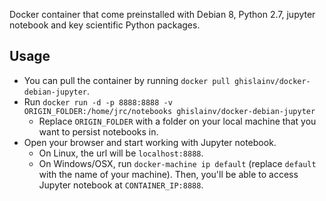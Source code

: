 Docker container that come preinstalled with Debian 8, Python 2.7, jupyter notebook and key scientific Python packages.

## Usage

* You can pull the container by running `docker pull ghislainv/docker-debian-jupyter`.
* Run `docker run -d -p 8888:8888 -v ORIGIN_FOLDER:/home/jrc/notebooks ghislainv/docker-debian-jupyter`
    * Replace `ORIGIN_FOLDER` with a folder on your local machine that you want to persist notebooks in.
* Open your browser and start working with Jupyter notebook.
    * On Linux, the url will be `localhost:8888`.
    * On Windows/OSX, run `docker-machine ip default` (replace `default` with the name of your machine). Then, you'll be able to access Jupyter notebook at `CONTAINER_IP:8888`.
